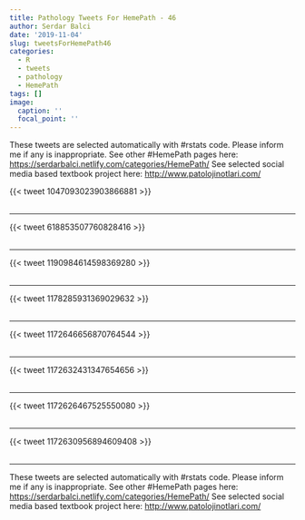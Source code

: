 ```yaml
---
title: Pathology Tweets For HemePath - 46
author: Serdar Balci
date: '2019-11-04'
slug: tweetsForHemePath46
categories:
  - R
  - tweets
  - pathology
  - HemePath
tags: []
image:
  caption: ''
  focal_point: ''
---
```



These tweets are selected automatically with #rstats code. Please inform me if any is inappropriate.
See other #HemePath pages here: https://serdarbalci.netlify.com/categories/HemePath/ 
See selected social media based textbook project here: http://www.patolojinotlari.com/

{{< tweet 1047093023903866881 >}}
<br>
<br>
<hr>
{{< tweet 618853507760828416 >}}
<br>
<br>
<hr>
{{< tweet 1190984614598369280 >}}
<br>
<br>
<hr>
{{< tweet 1178285931369029632 >}}
<br>
<br>
<hr>
{{< tweet 1172646656870764544 >}}
<br>
<br>
<hr>
{{< tweet 1172632431347654656 >}}
<br>
<br>
<hr>
{{< tweet 1172626467525550080 >}}
<br>
<br>
<hr>
{{< tweet 1172630956894609408 >}}
<br>
<br>
<hr>


These tweets are selected automatically with #rstats code. Please inform me if any is inappropriate.
See other #HemePath pages here: https://serdarbalci.netlify.com/categories/HemePath/ 
See selected social media based textbook project here: http://www.patolojinotlari.com/
